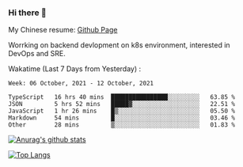 ### Hi there 👋

My Chinese resume: [Github Page](https://spencercjh.github.io/resume/)

Worrking on backend devlopment on k8s environment, interested in DevOps and SRE.

Wakatime (Last 7 Days from Yesterday) :

<!--START_SECTION:waka-->
```text
Week: 06 October, 2021 - 12 October, 2021

TypeScript   16 hrs 40 mins  ████████████████░░░░░░░░░   63.85 % 
JSON         5 hrs 52 mins   █████▓░░░░░░░░░░░░░░░░░░░   22.51 % 
JavaScript   1 hr 26 mins    █▒░░░░░░░░░░░░░░░░░░░░░░░   05.50 % 
Markdown     54 mins         █░░░░░░░░░░░░░░░░░░░░░░░░   03.46 % 
Other        28 mins         ▒░░░░░░░░░░░░░░░░░░░░░░░░   01.83 % 
```
<!--END_SECTION:waka-->

[![Anurag's github stats](https://github-readme-stats.vercel.app/api?username=spencercjh&theme=tokyonight&show_icons=true)](https://github.com/anuraghazra/github-readme-stats)

[![Top Langs](https://github-readme-stats.vercel.app/api/top-langs/?username=spencercjh&layout=compact&theme=tokyonight)](https://github.com/anuraghazra/github-readme-stats)
